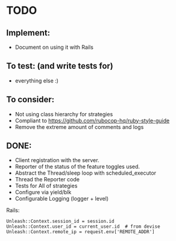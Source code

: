 TODO
====


Implement:
----------
 * Document on using it with Rails


To test: (and write tests for)
--------
 * everything else :)

To consider:
------------
 * Not using class hierarchy for strategies
 * Compliant to https://github.com/rubocop-hq/ruby-style-guide
 * Remove the extreme amount of comments and logs

DONE:
-----
 * Client registration with the server.
 * Reporter of the status of the feature toggles used.
 * Abstract the Thread/sleep loop with scheduled_executor
 * Thread the Reporter code
 * Tests for All of strategies
 * Configure via yield/blk
 * Configurable Logging (logger + level)

Rails:
```
Unleash::Context.session_id = session.id
Unleash::Context.user_id = current_user.id  # from devise
Unleash::Context.remote_ip = request.env['REMOTE_ADDR']
```